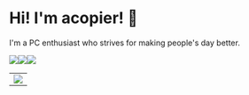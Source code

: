 # Hi! I'm acopier! 👋

I'm a PC enthusiast who strives for making people's day better.

<table>
    <tr>
        <td>
            <img src="https://github-readme-stats.vercel.app/api?username=acopier&show_icons=true&theme=gruvbox" />
        </td>
    </tr>
    <tr>
        <img src="https://github-readme-stats.vercel.app/api/top-langs/?username=acopier&layout=compact&theme=gruvbox" />
    </tr>
    <tr>
        <img src="https://github-readme-streak-stats.herokuapp.com/?user=acopier&theme=gruvbox" />
    </tr>
    <tr>
        <img src="https://github-profile-trophy.vercel.app/?username=acopier&theme=gruvbox&no-bg=true&row=2&column=4" />
    </tr>
</table>

<!---
acopier/acopier is a ✨ special ✨ repository because its `README.md` (this file) appears on your GitHub profile.
You can click the Preview link to take a look at your changes.
--->
